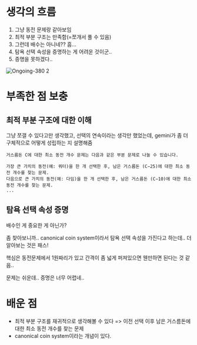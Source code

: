 # 생각의 흐름
1. 그냥 동전 문제랑 같아보임
2. 최적 부분 구조는 만족함(=쪼개서 풀 수 있음)
3. 그런데 배수는 아니네?? 흠...
4. 탐욕 선택 속성을 증명하는 게 어려운 것이군..
5. 증명을 못하겠다..

![Ongoing-380 2](https://github.com/user-attachments/assets/21977b7f-a207-4085-8037-bb53bb93e9b3)


# 부족한 점 보충
## 최적 부분 구조에 대한 이해
그냥 쪼갤 수 있다고만 생각했고, 선택의 연속이라는 생각만 했었는데, gemini가 좀 더 구체적으로 어떻게 성립하는 지 설명해줌

```
거스름돈 C에 대한 최소 동전 개수 문제는 다음과 같은 부분 문제로 나눌 수 있습니다.

가장 큰 가치의 동전(예: 쿼터)을 한 개 선택한 후, 남은 거스름돈 (C−25)에 대한 최소 동전 개수를 찾는 문제.
다음으로 큰 가치의 동전(예: 다임)을 한 개 선택한 후, 남은 거스름돈 (C−10)에 대한 최소 동전 개수를 찾는 문제.
...
```

## 탐욕 선택 속성 증명
배수인 게 중요한 게 아닌가?

좀 찾아보니까.. canonical coin system이라서 탐욕 선택 속성을 가진다고 하는데..
더 알아보는 것은 패스!

핵심은 동전문제에서
1원짜리가 있고
간격이 좀 넓게 퍼져있으면 웬만하면 된다는 것 같음..

문제는 쉬운데.. 증명은 너무 어렵네..

# 배운 점
- 최적 부분 구조를 재귀적으로 생각해볼 수 있다 => 이전 선택 이후 남은 거스름돈에 대한 최소 동전 개수를 찾는 문제
- canonical coin system이라는 개념이 있다.
